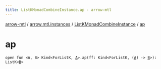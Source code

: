```yaml
---
title: ListKMonadCombineInstance.ap - arrow-mtl
---
```


[arrow-mtl](../../index.html) / [arrow.mtl.instances](../index.html) / [ListKMonadCombineInstance](index.html) / [ap](./ap.html)

# ap

`open fun <A, B> Kind<ForListK, `[`A`](ap.html#A)`>.ap(ff: Kind<ForListK, (`[`A`](ap.html#A)`) -> `[`B`](ap.html#B)`>): ListK<`[`B`](ap.html#B)`>`
